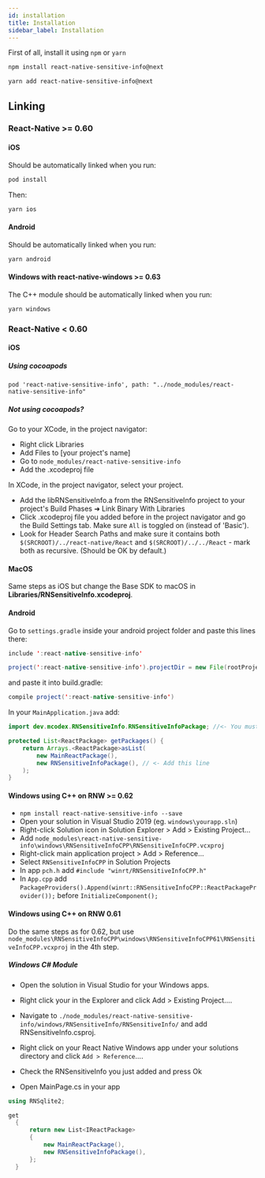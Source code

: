 ```yaml
---
id: installation
title: Installation
sidebar_label: Installation
---
```


First of all, install it using `npm` or `yarn`

```bash
npm install react-native-sensitive-info@next
```

```bash
yarn add react-native-sensitive-info@next
```

## Linking

### React-Native >= 0.60

#### iOS

Should be automatically linked when you run:

```bash
pod install
```

Then:

```bash
yarn ios
```

#### Android

Should be automatically linked when you run:

```bash
yarn android
```

#### Windows with react-native-windows >= 0.63

The C++ module should be automatically linked when you run:

```
yarn windows
```

### React-Native < 0.60

#### iOS

##### Using cocoapods

```pod
pod 'react-native-sensitive-info', path: "../node_modules/react-native-sensitive-info"
```

##### Not using cocoapods?

Go to your XCode, in the project navigator:

* Right click Libraries
* Add Files to [your project's name]
* Go to `node_modules/react-native-sensitive-info`
* Add the .xcodeproj file

In XCode, in the project navigator, select your project.

* Add the libRNSensitiveInfo.a from the RNSensitiveInfo project to your project's Build Phases ➜ Link Binary With Libraries
* Click .xcodeproj file you added before in the project navigator and go the Build Settings tab. Make sure `All` is toggled on (instead of 'Basic').
* Look for Header Search Paths and make sure it contains both `$(SRCROOT)/../react-native/React` and `$(SRCROOT)/../../React` - mark both as recursive. (Should be OK by default.)

#### MacOS

Same steps as iOS but change the Base SDK to macOS in **Libraries/RNSensitiveInfo.xcodeproj**.

#### Android

Go to `settings.gradle` inside your android project folder and paste this lines there:

```java
include ':react-native-sensitive-info'

project(':react-native-sensitive-info').projectDir = new File(rootProject.projectDir, '../node_modules/react-native-sensitive-info/android')
```

and paste it into build.gradle:

```java
compile project(':react-native-sensitive-info')
```

In your `MainApplication.java` add:

```java
import dev.mcodex.RNSensitiveInfo.RNSensitiveInfoPackage; //<- You must import this

protected List<ReactPackage> getPackages() {
    return Arrays.<ReactPackage>asList(
        new MainReactPackage(),
        new RNSensitiveInfoPackage(), // <- Add this line
    );
}
```

#### Windows using C++ on RNW >= 0.62

* `npm install react-native-sensitive-info --save`
* Open your solution in Visual Studio 2019 (eg. `windows\yourapp.sln`)
* Right-click Solution icon in Solution Explorer > Add > Existing Project...
* Add `node_modules\react-native-sensitive-info\windows\RNSensitiveInfoCPP\RNSensitiveInfoCPP.vcxproj`
* Right-click main application project > Add > Reference...
* Select `RNSensitiveInfoCPP` in Solution Projects
* In app `pch.h` add `#include "winrt/RNSensitiveInfoCPP.h"`
* In `App.cpp` add `PackageProviders().Append(winrt::RNSensitiveInfoCPP::ReactPackageProvider());` before `InitializeComponent();`

#### Windows using C++ on RNW 0.61

Do the same steps as for 0.62, but use `node_modules\RNSensitiveInfoCPP\windows\RNSensitiveInfoCPP61\RNSensitiveInfoCPP.vcxproj` in the 4th step.

##### Windows C# Module

* Open the solution in Visual Studio for your Windows apps.

* Right click your in the Explorer and click Add > Existing Project....

* Navigate to `./node_modules/react-native-sensitive-info/windows/RNSensitiveInfo/RNSensitiveInfo/` and add RNSensitiveInfo.csproj.
* Right click on your React Native Windows app under your solutions directory and click `Add > Reference`....
* Check the RNSensitiveInfo you just added and press Ok
* Open MainPage.cs in your app

```c#
using RNSqlite2;

get
  {
      return new List<IReactPackage>
      {
          new MainReactPackage(),
          new RNSensitiveInfoPackage(),
      };
  }
```
